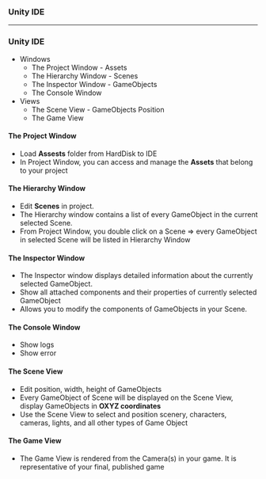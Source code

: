 ### Unity IDE

------------------------------------------------------------------

### Unity IDE

* Windows
  * The Project Window - Assets
  * The Hierarchy Window - Scenes
  * The Inspector Window - GameObjects
  * The Console Window
* Views
  * The Scene View - GameObjects Position
  * The Game View

#### The Project Window
  * Load **Assests** folder from HardDisk to IDE
  * In Project Window, you can access and manage the **Assets** that belong to your project
  
#### The Hierarchy Window
  * Edit **Scenes** in project.
  * The Hierarchy window contains a list of every GameObject in the current selected Scene.
  * From Project Window, you double click on a Scene => every GameObject in selected Scene will be listed in Hierarchy Window

#### The Inspector Window
  * The Inspector window displays detailed information about the currently selected GameObject.
  * Show all attached components and their properties of currently selected GameObject
  * Allows you to modify the components of GameObjects in your Scene.

#### The Console Window
  * Show logs
  * Show error


#### The Scene View
  * Edit position, width, height of GameObjects
  * Every GameObject of Scene will be displayed on the Scene View, display GameObjects in **OXYZ coordinates**
  * Use the Scene View to select and position scenery, characters, cameras, lights, and all other types of Game Object

#### The Game View
  * The Game View is rendered from the Camera(s) in your game. It is representative of your final, published game






